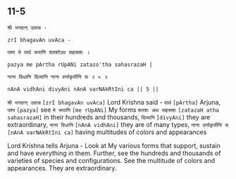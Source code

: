 ## 11-5


```shloka-sa
श्री भगवान् उवाच -
```
```shloka-sa-hk
zrI bhagavAn uvAca -
```
```shloka-sa
पश्य मे पार्थ रूपाणि शतशोऽथ सहस्रशः ।
```
```shloka-sa-hk
pazya me pArtha rUpANi zatazo'tha sahasrazaH |
```
```shloka-sa
नाना विधानि दिव्यानि नाना वर्णाकृतीनि च ॥ ५ ॥
```
```shloka-sa-hk
nAnA vidhAni divyAni nAnA varNAkRtIni ca || 5 ||
```

`श्री भगवान् उवाच` `[zrI bhagavAn uvAca]` Lord Krishna said - `पार्थ` `[pArtha]` Arjuna, `पश्य` `[pazya]` see `मे रूपाणि` `[me rUpANi]` My forms `शतशः अथ सहस्रशः` `[zatazaH atha sahasrazaH]` in their hundreds and thousands, `दिव्यानि` `[divyAni]` they are extraordinary, `नाना विधानि` `[nAnA vidhAni]` they are of many types, `नाना वर्णाकृतीनि च` `[nAnA varNAkRtIni ca]` having multitudes of colors and appearances

Lord Krishna tells Arjuna - Look at My various forms that support, sustain and have everything in them. Further, see the hundreds and thousands of varieties of species and configurations. See the multitude of colors and appearances. They are extraordinary.

